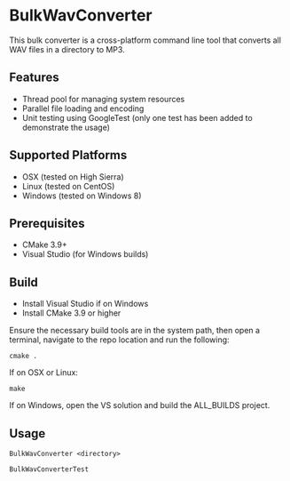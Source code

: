 # BulkWavConverter
This bulk converter is a cross-platform command line tool that converts all WAV files in a directory to MP3.

## Features
* Thread pool for managing system resources
* Parallel file loading and encoding
* Unit testing using GoogleTest (only one test has been added to demonstrate the usage)

## Supported Platforms
* OSX (tested on High Sierra)
* Linux (tested on CentOS)
* Windows (tested on Windows 8)

## Prerequisites
* CMake 3.9+
* Visual Studio (for Windows builds)

## Build
* Install Visual Studio if on Windows
* Install CMake 3.9 or higher

Ensure the necessary build tools are in the system path, then open a terminal, navigate to the repo location and run the following:

```cmake .```

If on OSX or Linux:

```make```

If on Windows, open the VS solution and build the ALL_BUILDS project.

## Usage

```BulkWavConverter <directory>```

```BulkWavConverterTest```
